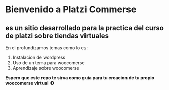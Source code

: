 <h1> Bienvenido a Platzi Commerse</h1>
<h2> es un sitio desarrollado para la practica del curso de platzi sobre tiendas virtuales  </h2>
<p> En el profundizamos temas como lo es: </p>
   <ol>
        <li>Instalacion de wordpress  </li>
        <li>Uso de un tema para woocomerse  </li>
        <li>Aprendizaje sobre woocomerse  </li>
    </ol>
<b> Espero que este repo te sirva como guia para tu creacion de tu propio woocomerse virtual :D  </b>
